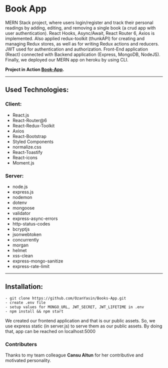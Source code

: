 # Book App

MERN Stack project, where users login/register and track their personal readings by adding, editing, and removing a single book (a crud app with user authentication). React Hooks, Async/Await, React Router 6, Axios is implemented. Also applied redux-toolkit (thunkAPI) for creating and managing Redux stores, as well as for writing Redux actions and reducers. JWT used for authentication and authorization. Front-End application (React) connected with Backend application (Express, MongoDB, NodeJS). Finally, we deployed our MERN app on heroku by using CLI.



**Project in Action [Book-App](https://book-app-kodluyoruz.herokuapp.com).**

---

## Used Technologies:
  ### Client:
  - React.js
  - React-Router@6 
  - React-Redux-Toolkit
  - Axios
  - React-Bootstrap
  - Styled Components
  - normalize.css 
  - React-Toastify
  - React-icons 
  - Moment.js
  ### Server:
  - node.js
  - express.js
  - nodemon
  - dotenv
  - mongoose
  - validator
  - express-async-errors
  - http-status-codes
  - bcryptjs
  - jsonwebtoken
  - concurrently
  - morgan
  - helmet
  - xss-clean
  - express-mongo-sanitize
  - express-rate-limit

---

## Installation:

```
- git clone https://github.com/OzanYasin/Books-App.git
- create .env file
- setup values for MONGO_URL, JWT_SECRET, JWT_LIFETIME in .env
- npm install && npm start
```

We created our frontend application and that is our public assets. So, we use express static (in server.js) to serve them as our public assets. 
By doing that, app can be reached on localhost:5000

### Contributers

Thanks to my team colleague **Cansu Altun** for her contributive and motivated personality. 
